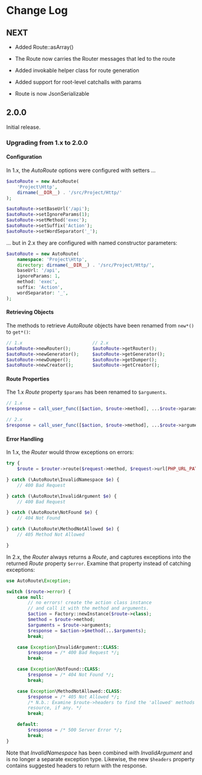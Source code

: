 # Change Log

## NEXT

- Added Route::asArray()

- The Route now carries the Router messages that led to the route

- Added invokable helper class for route generation

- Added support for root-level catchalls with params

- Route is now JsonSerializable


## 2.0.0

Initial release.

### Upgrading from 1.x to 2.0.0

#### Configuration

In 1.x, the _AutoRoute_ options were configured with setters ...

```php
$autoRoute = new AutoRoute(
    'Project\Http',
    dirname(__DIR__) . '/src/Project/Http/'
);

$autoRoute->setBaseUrl('/api');
$autoRoute->setIgnoreParams(1);
$autoRoute->setMethod('exec');
$autoRoute->setSuffix('Action');
$autoRoute->setWordSeparator('_');
```
... but in 2.x they are configured with named constructor parameters:

```php
$autoRoute = new AutoRoute(
    namespace: 'Project\Http',
    directory: dirname(__DIR__) . '/src/Project/Http/',
    baseUrl: '/api',
    ignoreParams: 1,
    method: 'exec',
    suffix: 'Action',
    wordSeparator: '_',
);
```

#### Retrieving Objects

The methods to retrieve _AutoRoute_ objects have been renamed from `new*()` to
`get*()`:

```php
// 1.x                          // 2.x
$autoRoute->newRouter();        $autoRoute->getRouter();
$autoRoute->newGenerator();     $autoRoute->getGenerator();
$autoRoute->newDumper();        $autoRoute->getDumper();
$autoRoute->newCreator();       $autoRoute->getCreator();
```

#### Route Properties

The 1.x _Route_ property `$params` has been renamed to `$arguments`.

```php
// 1.x
$response = call_user_func([$action, $route->method], ...$route->params);

// 2.x
$response = call_user_func([$action, $route->method], ...$route->arguments);
```

#### Error Handling

In 1.x, the _Router_ would throw exceptions on errors:

```php
try {
    $route = $router->route($request->method, $request->url[PHP_URL_PATH]);

} catch (\AutoRoute\InvalidNamespace $e) {
    // 400 Bad Request

} catch (\AutoRoute\InvalidArgument $e) {
    // 400 Bad Request

} catch (\AutoRoute\NotFound $e) {
    // 404 Not Found

} catch (\AutoRoute\MethodNotAllowed $e) {
    // 405 Method Not Allowed

}
```

In 2.x, the _Router_ always returns a _Route_, and captures exceptions into the
returned _Route_ property `$error`. Examine that property instead of catching
exceptions:

```php
use AutoRoute\Exception;

switch ($route->error) {
    case null:
        // no errors! create the action class instance
        // and call it with the method and arguments.
        $action = Factory::newInstance($route->class);
        $method = $route->method;
        $arguments = $route->arguments;
        $response = $action->$method(...$arguments);
        break;

    case Exception\InvalidArgument::CLASS:
        $response = /* 400 Bad Request */;
        break;

    case Exception\NotFound::CLASS:
        $response = /* 404 Not Found */;
        break;

    case Exception\MethodNotAllowed::CLASS:
        $response = /* 405 Not Allowed */;
        /* N.b.: Examine $route->headers to find the 'allowed' methods for the
        resource, if any. */
        break;

    default:
        $response = /* 500 Server Error */;
        break;
}
```

Note that _InvalidNamespace_ has been combined with _InvalidArgument_ and is no
longer a separate exception type. Likewise, the new `$headers` property contains
suggested headers to return with the response.
